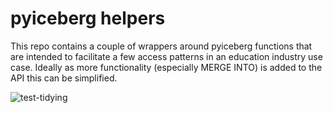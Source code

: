 # pyiceberg helpers

This repo contains a couple of wrappers around pyiceberg functions that are intended to facilitate a few access patterns in an education industry use case. Ideally as more functionality (especially MERGE INTO) is added to the API this can be simplified. 

![test-tidying](https://github.com/blackhat-hemsworth/pyiceberg-helpers/actions/workflows/tests.yml/badge.svg)